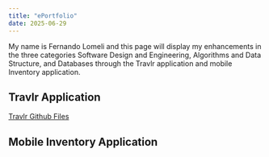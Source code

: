 ```yaml
---
title: "ePortfolio"
date: 2025-06-29
---
```


My name is Fernando Lomeli and this page will display my enhancements in the three categories Software Design and Engineering, Algorithms and Data Structure, and Databases through the Travlr application and mobile Inventory application.

## Travlr Application
[Travlr Github Files](https://github.com/FernyL/CS-465-Full-Stack-Development)

## Mobile Inventory Application
